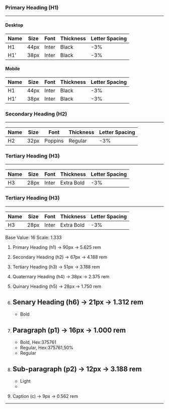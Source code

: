 

### **Primary Heading (H1)**
---
#### Desktop

| Name | Size | Font  | Thickness | Letter Spacing |
| ---- | ---- | ----- | --------- | -------------- |
| H1   | 44px | Inter | Black     | -3%            |
| H1’  | 38px | Inter | Black     | -3%            |
#### Mobile

| Name | Size | Font  | Thickness | Letter Spacing |
| ---- | ---- | ----- | --------- | -------------- |
| H1   | 44px | Inter | Black     | -3%            |
| H1’  | 38px | Inter | Black     | -3%            |



### **Secondary Heading (H2)**
---

| Name | Size | Font    | Thickness | Letter Spacing |
| ---- | ---- | ------- | --------- | -------------- |
| H2   | 32px | Poppins | Regular   | -3%            |
### **Tertiary Heading (H3)**
---

| Name | Size | Font  | Thickness  | Letter Spacing |
| ---- | ---- | ----- | ---------- | -------------- |
| H3   | 28px | Inter | Extra Bold | -3%            |

### **Tertiary Heading (H3)**
---

| Name | Size | Font  | Thickness  | Letter Spacing |
| ---- | ---- | ----- | ---------- | -------------- |
| H3   | 28px | Inter | Extra Bold | -3%            |





Base Value: 16
Scale: 1.333

1. Primary Heading (h1) 
	→ 90px
	→ 5.625 rem

2. Secondary Heading (h2)
	→ 67px
	→ 4.188 rem

3. Tertiary Heading (h3)
	→ 51px
	→ 3.188 rem
	
4. Quaternary Heading (h4)
	→ 38px
	→ 2.375 rem
	
5. Quinary Heading (h5)
	→ 28px
	→ 1.750 rem
   
6. Senary Heading (h6)
	→ 21px
	→ 1.312 rem
	-------------
	* Bold
	  
7. Paragraph (p1)
	→ 16px
	→ 1.000 rem
	-------------
	* Bold, Hex:375761
	* Regular, Hex:375761,50% 
	* Regular
	
8. Sub-paragraph (p2)
	→ 12px
	→ 3.188 rem
	-------------
	* Light
	* 
	
9. Caption (c)
	→ 9px
	→ 0.562 rem

-----

